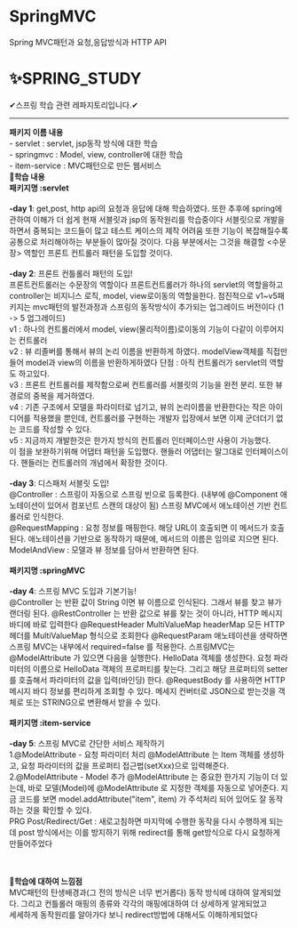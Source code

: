 # SpringMVC
Spring MVC패턴과 요청,응답방식과 HTTP API  
# ✨SPRING_STUDY
✔스프링 학습 관련 레파지토리입니다.✔
<hr>
<b>패키지 이름 내용</b><br>
- servlet : servlet, jsp동작 방식에 대한 학습<br>
- springmvc : Model, view, controller에 대한 학습<br>
- item-service : MVC패턴으로 만든 웹서비스<br>
<b>🎈학습 내용</b><br>
<b>패키지명 :servlet</b><br><br>
<b>-day 1</b>: get,post, http api의 요청과 응답에 대해 학습하였다. 또한 추후에 spring에 관하여 이해가 더 쉽게 현재 서블릿과 jsp의 동작원리를 학습중이다
        서블릿으로 개발을 하면서 중복되는 코드들이 많고 테스트 케이스의 제작 어려움 또한 기능이 복잡해질수록 공통으로 처리해야하는 부분들이 많아질 것이다.
        다음 부분에서는 그것을 해결할 <수문장> 역할인 프론트 컨트롤러 패턴을 도입할 것이다. <br><br>
<b>-day 2</b>: 프론트 컨틀롤러 패턴의 도입! <br>
        프론트컨트롤러는 수문장의 역할이다 프론트컨트롤러가 하나의 servlet의 역할을하고 controller는 비지니스 로직, model, view로이동의 역할을한다.
        점진적으로 v1~v5패키지는 mvc패턴의 발전과정과 스프링의 동작방식이 추가되는 업그레이드 버전이다 (1 -> 5 업그레이드)<br>
        v1 : 하나의 컨트롤러에서 model, view(물리적이름)로이동의 기능이 다같이 이루어지는 컨트롤러<br>
        v2 : 뷰 리졸버를 통해서 뷰의 논리 이름을 반환하게 하였다. modelView객체를 직접만들어 model과 view의 이름을 반환하게하였다
             단점 : 아직 컨트롤러가 servlet의 역할도 하고있다.<br>
        v3 : 프론트 컨트롤러를 제작함으로써 컨트롤러를 서블릿의 기능을 완전 분리. 또한 뷰 경로의 중복을 제거하였다.<br>
        v4 : 기존 구조에서 모델을 파라미터로 넘기고, 뷰의 논리이름을 반환한다는 작은 아이디어를 적용했을 뿐인데, 컨트롤러를 구현하는 개발자 입장에서 보면 이제
             군더더기 없는 코드를 작성할 수 있다.<br>
        v5 : 지금까지 개발한것은 한가지 방식의 컨트롤러 인터페이스만 사용이 가능했다.<br>
             이 점을 보완하기위해 어댑터 패턴을 도입했다. 핸들러 어댑터는 말그대로 인터페이스이다. 핸들러는 컨트롤러의 개념에서 확장한 것이다.<br><br>
<b>-day 3</b>: 디스패처 서블릿 도입! <br>
        @Controller : 스프링이 자동으로 스프링 빈으로 등록한다. (내부에 @Component 애노테이션이 있어서 컴포넌트
        스캔의 대상이 됨)
        스프링 MVC에서 애노테이션 기반 컨트롤러로 인식한다.<br>
        @RequestMapping : 요청 정보를 매핑한다. 해당 URL이 호출되면 이 메서드가 호출된다. 애노테이션을
        기반으로 동작하기 때문에, 메서드의 이름은 임의로 지으면 된다.<br>
        ModelAndView : 모델과 뷰 정보를 담아서 반환하면 된다.<br><br>
<b>패키지명 :springMVC</b><br><br>
<b>-day 4</b>: 스프링 MVC 도입과 기본기능! <br>
        @Controller 는 반환 값이 String 이면 뷰 이름으로 인식된다. 그래서 뷰를 찾고 뷰가 랜더링 된다.
        @RestController 는 반환 값으로 뷰를 찾는 것이 아니라, HTTP 메시지 바디에 바로 입력한다
        @RequestHeader MultiValueMap<String, String> headerMap
        모든 HTTP 헤더를 MultiValueMap 형식으로 조회한다
        @RequestParam 애노테이션을 생략하면 스프링 MVC는 내부에서 required=false 를 적용한다.
        스프링MVC는 @ModelAttribute 가 있으면 다음을 실행한다.
        HelloData 객체를 생성한다.
        요청 파라미터의 이름으로 HelloData 객체의 프로퍼티를 찾는다. 그리고 해당 프로퍼티의 setter를
        호출해서 파라미터의 값을 입력(바인딩) 한다.
        @RequestBody 를 사용하면 HTTP 메시지 바디 정보를 편리하게 조회할 수 있다.
        메세지 컨버터로 JSON으로 받는것을 객체로 또는 STRING으로 변환해서 받을 수 있다.<br<br><br><br>
<b>패키지명 :item-service</b><br><br>
<b>-day 5</b>: 스프링 MVC로 간단한 서비스 제작하기 <br>
        1.@ModelAttribute - 요청 파라미터 처리
        @ModelAttribute 는 Item 객체를 생성하고, 요청 파라미터의 값을 프로퍼티 접근법(setXxx)으로 입력해준다.<br>
        2.@ModelAttribute - Model 추가
        @ModelAttribute 는 중요한 한가지 기능이 더 있는데, 바로 모델(Model)에 @ModelAttribute 로
        지정한 객체를 자동으로 넣어준다. 지금 코드를 보면 model.addAttribute("item", item) 가 주석처리
        되어 있어도 잘 동작하는 것을 확인할 수 있다.<br>
        PRG Post/Redirect/Get : 새로고침하면 마지막에 수행한 동작을 다시 수행하게 되는데 post 방식에서는 이를 방지하기 위해
        redirect를 통해 get방식으로 다시 요청하게 만들어주었다
        
<br><br><b>🎈학습에 대하여 느낌점</b><br>
MVC패턴의 탄생배경과(그 전의 방식은 너무 번거롭다) 동작 방식에 대하여 알게되었다. 그리고 컨틀롤러 매핑의 종류와 각각의 매핑에대하여 더 상세하게 알게되었고<br>
세세하게 동작원리를 알아가다 보니 redirect방법에 대해서도 이해하게되었다

